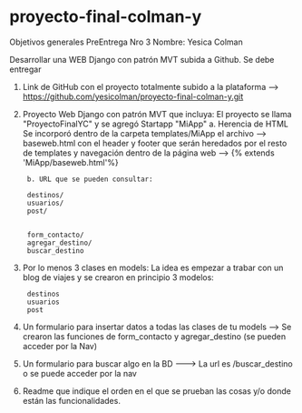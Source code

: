 # proyecto-final-colman-y

Objetivos generales
PreEntrega Nro 3
Nombre: Yesica Colman

Desarrollar una WEB Django con patrón MVT subida a Github.
Se debe entregar

1. Link de GitHub con el proyecto totalmente subido a la plataforma --> https://github.com/yesicolman/proyecto-final-colman-y.git
2. Proyecto Web Django con patrón MVT que incluya: El proyecto se llama "ProyectoFinalYC" y se agregó Startapp "MiApp"
        a. Herencia de HTML
        Se incorporó dentro de la carpeta templates/MiApp el archivo --> baseweb.html con el header y footer que serán heredados por el resto de templates y navegación dentro de la página web -->  {% extends 'MiApp/baseweb.html'%}
        
        b. URL que se pueden consultar:

        destinos/
        usuarios/
        post/


        form_contacto/
        agregar_destino/
        buscar_destino

3. Por lo menos 3 clases en models:
La idea es empezar a trabar con un blog de viajes y se crearon en principio 3 modelos:

        destinos
        usuarios
        post

4. Un formulario para insertar datos a todas las clases de tu models --> Se crearon las funciones de form_contacto y agregar_destino (se pueden acceder por la Nav)
5. Un formulario para buscar algo en la BD ---> La url es /buscar_destino o se puede acceder por la nav 

6. Readme que indique el orden en el que se prueban las cosas y/o donde están las funcionalidades.


